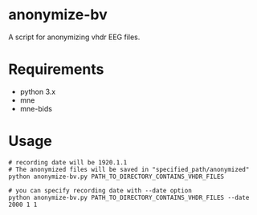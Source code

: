 # anonymize-bv
A script for anonymizing vhdr EEG files.

# Requirements
- python 3.x
- mne
- mne-bids

# Usage
```shell
# recording date will be 1920.1.1
# The anonymized files will be saved in "specified_path/anonymized"
python anonymize-bv.py PATH_TO_DIRECTORY_CONTAINS_VHDR_FILES

# you can specify recording date with --date option
python anonymize-bv.py PATH_TO_DIRECTORY_CONTAINS_VHDR_FILES --date 2000 1 1
```
